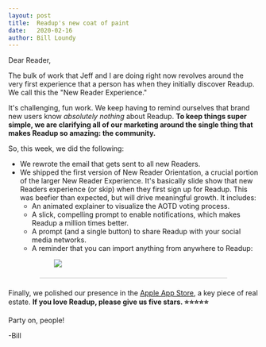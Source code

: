 ```yaml
---
layout: post
title:  Readup's new coat of paint
date:   2020-02-16
author: Bill Loundy
---
```

<p>
Dear Reader,
</p>

<p>
The bulk of work that Jeff and I are doing right now revolves around the very first experience that a person has when they initially discover Readup. We call this the "New Reader Experience."
</p>

<p>
It's challenging, fun work. We keep having to remind ourselves that brand new users know <em>absolutely nothing</em> about Readup. <strong>To keep things super simple, we are clarifying all of our marketing around the single thing that makes Readup so amazing: the community.</strong>
</p>

<p>
So, this week, we did the following:
</p>

<p>
    <ul>
        <li> We rewrote the email that gets sent to all new Readers.</li>
        <li> We shipped the first version of New Reader Orientation, a crucial portion of the larger New Reader Experience. It's basically slide show that new Readers experience (or skip) when they first sign up for Readup. This was beefier than expected, but will drive meaningful growth. It includes: 
            <ul>
                <li>An animated explainer to visualize the AOTD voting process.</li>
                <li>A slick, compelling prompt to enable notifications, which makes Readup a million times better.</li>
                <li>A prompt (and a single button) to share Readup with your social media networks.</li>
                <li>A reminder that you can import anything from anywhere to Readup:</li>
            </ul>
        </li>
    </ul>
</p>

<p>
    <img src="https://blog.readup.com/pics/import.png" style="display:block;margin:0 auto;max-width:320px;">
</p>

<p>
<div style="width:75%;margin:1.5em auto;border-bottom:1px solid #ccc;"></div>
</p>

<p>
Finally, we polished our presence in the <a href="https://apps.apple.com/us/app/readup-app/id1441825432">Apple App Store</a>, a key piece of real estate. <strong>If you love Readup, please give us five stars. ⭐⭐⭐⭐⭐</strong>

<p>
Party on, people! 
</p>

<p>
-Bill 
</p>